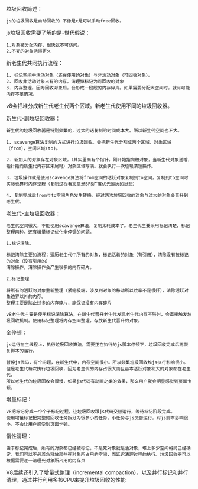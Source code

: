 

垃圾回收简述：

    js的垃圾回收是自动回收的 不像是c是可以手动free回收。

js垃圾回收需要了解的是-世代假说：

    1.对象被分配内存，很快就不可访问。
    2.不死的对象活得更久


新老生代共同执行流程：

    1. 标记空间中活动对象（还在使用的对象）与非活动对象（可回收对象）。
    2. 回收非活动对象占有的内存。清理掉标记为可回收的对象
    3. 内存整理。因为回收对象后，会形成一段段的内存碎片。如果需要分配大空间时，就有可能内存不足情况。

v8会把堆分成新生代老生代两个区域。新老生代使用不同的垃圾回收器。

新生代-副垃圾回收器：

    新生代的垃圾回收器是特别频繁的，过大的话复制的时间成本大。所以新生代空间也不大。

    1. scavenge算法复制的方式进行垃圾回收。会把新生代分割成两个区域，对象区域（from），空闲区域(to)。

    2. 新加入的对象存在对象区域，（其实里面有个指针，刚开始指向根对象，当新生代对象递增，指针指向新生代内存区末尾时）对象区域写满。就会执行一次垃圾清理操作。

    3. 垃圾操作就是使用scavenge算法将from空间的活跃对象复制到to空间，复制到to空间时实际也算时内存整理（复制过程看文章是BFS广度优先遍历的思想）

    4. 复制完成后from与to空间角色发生转换。经过两次垃圾回收的对象与过大的对象会晋升到老生代。


老生代-主垃圾回收器：

    老生代空间很大，不能使用scavenge算法，复制太耗成本了。老生代主要采用标记清楚，标记整理两种。还有增量标记优化全停顿的问题。

    1.标记清除。

    标记清除主要的流程：遍历老生代中所有的对象，标记活着的对象（有引用），清除没有被标记的对象（没有引用的）
    清除操作，清除操作会产生很多的内存碎片。

    2.标记整理

    将所有的活跃的对象重新整理（紧缩极端，涉及到对象的移动所以效率不是很好），清除活跃对象边界以外的内存。
    整理主要是防止过多的内存碎片，能保证没有内存碎片

    v8老生代主要是使用标记清除算法，在新生代晋升老生代发现老生代内存不够时，会直接触发垃圾回收机制。使用标记整理将内存空间整理，存放新生代晋升的对象。


全停顿：

    js运行在主线程上，执行垃圾回收算法，需要正在执行的js脚本停顿下，垃圾回收完成后再恢复脚本的运行。

    暂停js代码，有个问题，在新生代中，内存空间很小。所以频繁垃圾回收堆js执行影响很小。
    但是老生代每次执行垃圾回收，因为老生代的内存占很大而且基本活跃对象和大的对象都在老生代，
    所以老生代的垃圾回收会很慢，如果js代码有动画之类的效果，那么用户就会明显感觉到页面卡顿。


增量标记：

    V8把标记分成一个个子标记过程，让垃圾回收跟js代码交替运行，等待标记阶段完成。
    使用增量标记把完整的回收任务拆分为很多小的任务，小任务与js交替运行，对js脚本影响很小。不会让用户感受到页面卡顿。

惰性清理：

    由于标记完成后，所有的对象都已经被标记，不是死对象就是活对象，堆上多少空间格局已经确定。我们可以不必着急释放那些死对象所占用的空间，而延迟清理过程的执行。垃圾回收器可以根据需要逐一清理死对象所占用的内存页

V8后续还引入了增量式整理（incremental compaction），以及并行标记和并行清理，通过并行利用多核CPU来提升垃圾回收的性能
